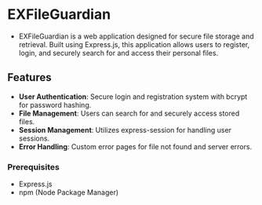 # EXFileGuardian

- EXFileGuardian is a web application designed for secure file storage and retrieval. Built using Express.js, this application allows users to register, login, and securely search for and access their personal files.

## Features

- **User Authentication**: Secure login and registration system with bcrypt for password hashing.
- **File Management**: Users can search for and securely access stored files.
- **Session Management**: Utilizes express-session for handling user sessions.
- **Error Handling**: Custom error pages for file not found and server errors.

### Prerequisites
- Express.js
- npm (Node Package Manager)


